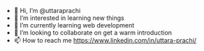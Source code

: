 - 👋 Hi, I’m @uttaraprachi
- 👀 I’m interested in learning new things
- 🌱 I’m currently learning web development
- 💞️ I’m looking to collaborate on get a warm introduction
- 📫 How to reach me https://www.linkedin.com/in/uttara-prachi/

<!---
uttaraprachi/uttaraprachi is a ✨ special ✨ repository because its `README.md` (this file) appears on your GitHub profile.
You can click the Preview link to take a look at your changes.
--->
